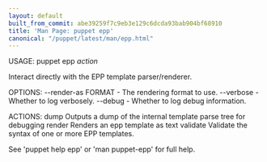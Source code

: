 ```yaml
---
layout: default
built_from_commit: abe39259f7c9eb3e129c6dcda93bab904bf68910
title: 'Man Page: puppet epp'
canonical: "/puppet/latest/man/epp.html"
---
```


<div class='mp'>
<p>USAGE: puppet epp <var>action</var></p>

<p>Interact directly with the EPP template parser/renderer.</p>

<p>OPTIONS:
  --render-as FORMAT             - The rendering format to use.
  --verbose                      - Whether to log verbosely.
  --debug                        - Whether to log debug information.</p>

<p>ACTIONS:
  dump        Outputs a dump of the internal template parse tree for debugging
  render      Renders an epp template as text
  validate    Validate the syntax of one or more EPP templates.</p>

<p>See 'puppet help epp' or 'man puppet-epp' for full help.</p>

</div>
